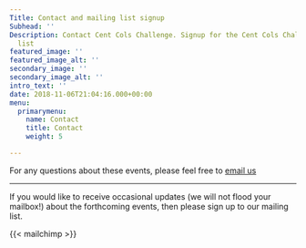 ```yaml
---
Title: Contact and mailing list signup
Subhead: ''
Description: Contact Cent Cols Challenge. Signup for the Cent Cols Challenge mailing
  list
featured_image: ''
featured_image_alt: ''
secondary_image: ''
secondary_image_alt: ''
intro_text: ''
date: 2018-11-06T21:04:16.000+00:00
menu:
  primarymenu:
    name: Contact
    title: Contact
    weight: 5

---
```

For any questions about these events, please feel free to <a class="black dim" href="mailto:mailto:info@centcolschallenge.com">email us</a>

<hr>

If you would like to receive occasional updates (we will not flood your mailbox!) about the forthcoming events, then please sign up to our mailing list.

{{< mailchimp >}}
